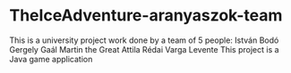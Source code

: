 # TheIceAdventure-aranyaszok-team
This is a university project work done by a team of 5 people: István Bodó Gergely Gaál Martin the Great Attila Rédai Varga Levente  This project is a Java game application 
